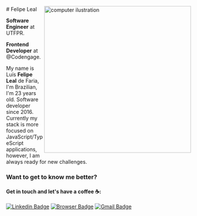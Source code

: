 <img src="https://raw.githubusercontent.com/MicaelliMedeiros/micaellimedeiros/master/image/computer-illustration.png" min-width="400px" max-width="400px" width="400px" align="right" alt="computer ilustration">
# Felipe Leal

**Software Engineer** at UTFPR.

**Frontend Developer** at @Codengage.

My name is Luís **Felipe Leal** de Faria, I'm Brazilian, I'm 23 years old. Software developer since 2016. Currently my stack is more focused on JavaScript/TypeScript applications, however, I am always ready for new challenges.

### **Want to get to know me better?**
#### Get in touch and let's have a coffee ☕️:

[![Linkedin Badge](https://user-images.githubusercontent.com/64376829/100555876-29e36000-327d-11eb-8954-4e3ecf928589.png)](https://www.linkedin.com/in/lealluisf/)
[![Browser Badge](https://user-images.githubusercontent.com/64376829/100555891-39fb3f80-327d-11eb-85d8-7a5fc21fb3d8.png)](https://felipelealdefaria.github.io/)
[![Gmail Badge](https://user-images.githubusercontent.com/64376829/100555904-47182e80-327d-11eb-9217-a6cc82803b23.png)](mailto:felipelealdefaria@gmail.com)
